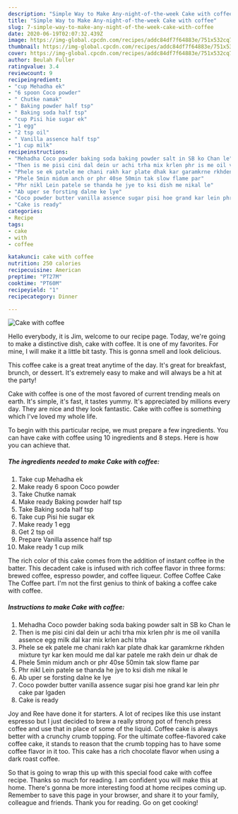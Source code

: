 ```yaml
---
description: "Simple Way to Make Any-night-of-the-week Cake with coffee"
title: "Simple Way to Make Any-night-of-the-week Cake with coffee"
slug: 7-simple-way-to-make-any-night-of-the-week-cake-with-coffee
date: 2020-06-19T02:07:32.439Z
image: https://img-global.cpcdn.com/recipes/addc84df7f64883e/751x532cq70/cake-with-coffee-recipe-main-photo.jpg
thumbnail: https://img-global.cpcdn.com/recipes/addc84df7f64883e/751x532cq70/cake-with-coffee-recipe-main-photo.jpg
cover: https://img-global.cpcdn.com/recipes/addc84df7f64883e/751x532cq70/cake-with-coffee-recipe-main-photo.jpg
author: Beulah Fuller
ratingvalue: 3.4
reviewcount: 9
recipeingredient:
- "cup Mehadha ek"
- "6 spoon Coco powder"
- " Chutke namak"
- " Baking powder half tsp"
- " Baking soda half tsp"
- "cup Pisi hie sugar ek"
- "1 egg"
- "2 tsp oil"
- " Vanilla assence half tsp"
- "1 cup milk"
recipeinstructions:
- "Mehadha Coco powder baking soda baking powder salt in SB ko Chan le"
- "Then is me pisi cini dal dein ur achi trha mix krlen phr is me oil vanilla assence egg milk dal kar mix krlen achi trha"
- "Phele se ek patele me chani rakh kar plate dhak kar garamkrne rkhden mixture tyr kar ken mould me dal kar patele me rakh dein ur dhak de"
- "Phele 5min midum anch or phr 40se 50min tak slow flame par"
- "Phr nikl Lein patele se thanda he jye to ksi dish me nikal le"
- "Ab uper se forsting dalne ke lye"
- "Coco powder butter vanilla assence sugar pisi hoe grand kar lein phr cake par lgaden"
- "Cake is ready"
categories:
- Recipe
tags:
- cake
- with
- coffee

katakunci: cake with coffee 
nutrition: 250 calories
recipecuisine: American
preptime: "PT27M"
cooktime: "PT60M"
recipeyield: "1"
recipecategory: Dinner

---
```



![Cake with coffee](https://img-global.cpcdn.com/recipes/addc84df7f64883e/751x532cq70/cake-with-coffee-recipe-main-photo.jpg)

Hello everybody, it is Jim, welcome to our recipe page. Today, we're going to make a distinctive dish, cake with coffee. It is one of my favorites. For mine, I will make it a little bit tasty. This is gonna smell and look delicious.

This coffee cake is a great treat anytime of the day. It&#39;s great for breakfast, brunch, or dessert. It&#39;s extremely easy to make and will always be a hit at the party!

Cake with coffee is one of the most favored of current trending meals on earth. It's simple, it's fast, it tastes yummy. It's appreciated by millions every day. They are nice and they look fantastic. Cake with coffee is something which I've loved my whole life.


To begin with this particular recipe, we must prepare a few ingredients. You can have cake with coffee using 10 ingredients and 8 steps. Here is how you can achieve that.

<!--inarticleads1-->

##### The ingredients needed to make Cake with coffee:

1. Take cup Mehadha ek
1. Make ready 6 spoon Coco powder
1. Take  Chutke namak
1. Make ready  Baking powder half tsp
1. Take  Baking soda half tsp
1. Take cup Pisi hie sugar ek
1. Make ready 1 egg
1. Get 2 tsp oil
1. Prepare  Vanilla assence half tsp
1. Make ready 1 cup milk


The rich color of this cake comes from the addition of instant coffee in the batter. This decadent cake is infused with rich coffee flavor in three forms: brewed coffee, espresso powder, and coffee liqueur. Coffee Coffee Cake The Coffee part. I&#39;m not the first genius to think of baking a coffee cake with coffee. 

<!--inarticleads2-->

##### Instructions to make Cake with coffee:

1. Mehadha Coco powder baking soda baking powder salt in SB ko Chan le
1. Then is me pisi cini dal dein ur achi trha mix krlen phr is me oil vanilla assence egg milk dal kar mix krlen achi trha
1. Phele se ek patele me chani rakh kar plate dhak kar garamkrne rkhden mixture tyr kar ken mould me dal kar patele me rakh dein ur dhak de
1. Phele 5min midum anch or phr 40se 50min tak slow flame par
1. Phr nikl Lein patele se thanda he jye to ksi dish me nikal le
1. Ab uper se forsting dalne ke lye
1. Coco powder butter vanilla assence sugar pisi hoe grand kar lein phr cake par lgaden
1. Cake is ready


Joy and Ree have done it for starters. A lot of recipes like this use instant espresso but I just decided to brew a really strong pot of french press coffee and use that in place of some of the liquid. Coffee cake is always better with a crunchy crumb topping. For the ultimate coffee-flavored cake coffee cake, it stands to reason that the crumb topping has to have some coffee flavor in it too. This cake has a rich chocolate flavor when using a dark roast coffee. 

So that is going to wrap this up with this special food cake with coffee recipe. Thanks so much for reading. I am confident you will make this at home. There's gonna be more interesting food at home recipes coming up. Remember to save this page in your browser, and share it to your family, colleague and friends. Thank you for reading. Go on get cooking!
